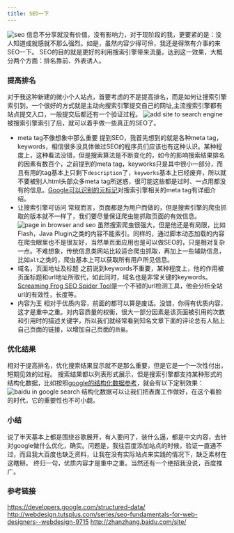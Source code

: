 ```yaml
---
title: SEO一下
---
```

![seo](http://webahead.oss-cn-qingdao.aliyuncs.com/images/poster/seo.png)
信息不分享就没有价值，没有影响力，对于现阶段的我，更要紧的是：没人知道成就感就不那么强烈。如是，虽然内容少得可伶，我还是得煞有介事的来SEO一下。
SEO的目的就是更好的利用搜索引擎带来流量。达到这一效果，大概分两个方面：排名靠前、外表诱人。

### 提高排名
对于我这种新建的微小个人站点，首要考虑的不是提高排名，而是如何让搜索引擎索引到。一个很好的方式就是主动向搜索引擎提交自己的网址,主流搜索引擎都有站点提交入口，一般提交后都还有一个验证过程。
![add site to search engine](http://webahead.oss-cn-qingdao.aliyuncs.com/images/seo/add-site.png)
被搜索引擎索引了后，就可以着手做一些真正的SEO了。
- meta tag不像想象中那么重要
提到SEO，我首先想到的就是各种meta tag，keywords，相信很多没具体做过SEO的程序员们应该也有这种认识。某种程度上，这种看法没错，但是搜索算法是不断变化的，如今的影响搜索结果排名的因素有数百个，之前提到的meta tag，keyworks只是其中很小一部分，而且有用的tag基本上只剩下`description`了，`keyworks`基本上已经废弃，所以就不要被别人html头部众多meta tag所迷惑，很可能这些都是过时、一点用都没有的信息。[Google可以识别的元标记](https://support.google.com/webmasters/answer/79812?hl=zh-Hans&ref_topic=4617741)对搜索引擎相关的meta tag有详细介绍。
- 让搜索引擎可访问
常规而言，页面都是为用户而做的，但是搜索引擎的爬虫抓取的版本就不一样了，我们要尽量保证爬虫能抓取页面的有效信息。
![page in browser and seo](http://webahead.oss-cn-qingdao.aliyuncs.com/images/seo/site-comparison.png)
虽然搜索爬虫很强大，但是他还是有局限，比如Flash，Java Plugin之类的内容不能索引。同样的，通过脚本动态加载的内容在爬虫眼里也不是很友好，当然单页面应用也是可以做SEO的，只是相对复杂一点。不难想象，传统信息类网站比较适合爬虫抓取，再加上一些辅助信息，比如`alt`之类的，爬虫基本上可以获取所有用户所见信息。
- 域名，页面地址及标题
之前说到keywords不重要，某种程度上，他的作用被页面标题和url地址所取代，如此同时，域名也是非常关键的keywords。[Screaming Frog SEO Spider Tool](http://www.screamingfrog.co.uk/seo-spider/)是一个不错的url检测工具，他会分析全站url的有效性，长度等。
- 内容为王
相对于优质内容，前面的都可以算是废话。没错，你得有优质内容，这才是重中之重。对内容质量的权衡，很大一部分因素是该页面被引用的次数和引用时的描述关键字，所以我们就经常看到知名文章下面的评论总有人贴上自己页面的链接，以增加自己页面的`质量`。

### 优化结果
相对于提高排名，优化搜索结果显示就不是那么重要，但是它是一个一次性付出，短期见效的过程。
搜索结果都以列表形式展示，但是搜索引擎都支持某种形式的结构化数据，比如按照[google的结构化数据参考](https://developers.google.com/structured-data/?hl=en&rd=1)，就会有以下定制效果：
![baidu in google search](http://webahead.oss-cn-qingdao.aliyuncs.com/images/seo/baidu-in-google-search.png)
结构化数据可以让我们把表面工作做好，在这个看脸的时代，它的重要性也不可小觑。

### 小结
说了半天基本上都是围绕谷歌展开，有人要问了，装什么逼，都是中文内容，去针对google做什么优化，确实。问题是，我往百度添加站点的时候，验证一直通不过，而且我大百度也缺乏资料，让我在没有实际站点来实践的情况下，缺乏素材在这瞎掰。
终归一句，优质内容才是重中之重。当然还有一个绝招我没说，百度推广。

### 参考链接
https://developers.google.com/structured-data/
http://webdesign.tutsplus.com/series/seo-fundamentals-for-web-designers--webdesign-9715
http://zhanzhang.baidu.com/site/
